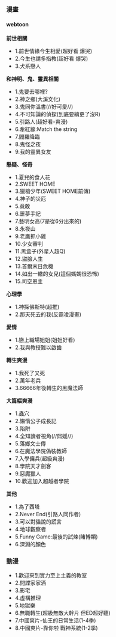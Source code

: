 ### 漫畫
#### webtoon
**前世相關**
- 1.前世情緣今生相愛(超好看 爆哭)
- 2.今生也請多指教(超好看 爆哭)
- 3.犬系戀人

**和神明、鬼、靈異相關**
- 1.鬼要去哪裡?
- 2.神之鄉(大溪文化)
- 3.鬼同你溫書(//好可愛//)
- 4.不可知論的偵探(到底要續更了沒R)
- 5.引路人(超好看-爽漫)
- 6.牽紅線:Match the string
- 7.閻羅降臨
- 8.鬼怪之夜
- 9.我的靈異女友

**懸疑、怪奇**
- 1.夏兒的食人花
- 2.SWEET HOME
- 3.獵槍少年(SWEET HOME前傳)
- 4.神子的災厄
- 5.竟敢
- 6.噩夢手記
- 7.藝明女高(7是從6分出來的)
- 8.永夜山
- 9.老鷹抓小雞
- 10.少女審判
- 11.黑盒子(外星人超Q)
- 12.盜臉人生
- 13.首爾末日危機
- 14.如出一轍的女兒(這個媽媽很恐怖)
- 15.司空恩主

**心理學**
- 1.神探佛斯特(超推)
- 2.那天死去的我(反霸凌漫畫)

**愛情**
- 1.戀上職場姐姐(姐姐好看)
- 2.我與教授難以啟齒

**轉生爽漫**
- 1.我死了又死
- 2.萬年老兵
- 3.66666年後轉生的黑魔法師

**大篇幅爽漫**
- 1.蟲穴
- 2.懶惰公子成長記
- 3.陷阱
- 4.全知讀者視角(//熙媛//)
- 5.落鄉文士傳
- 6.在魔法學院偽裝教師
- 7.入學傭兵(超級爽漫)
- 8.學院天才劍客
- 9.惡魔獵人
- 10.歡迎加入超越者學院

**其他**
- 1.為了西塔
- 2.Never End(引路人同作者)
- 3.可以對貓說的謊言
- 4.地球觀察者
- 5.Funny Game:最後的試煉(賭博類)
- 6.深淵的顏色

### 動漫
- 1.歡迎來到實力至上主義的教室
- 2.間諜家家酒
- 3.影宅
- 4.虛構推理
- 5.地獄樂
- 6.無職轉生(超級無敵大幹片 但ED超好聽)
- 7.中國爽片-仙王的日常生活(1-4季)
- 8.中國爽片-靠你啦 戰神系統(1-2季)


